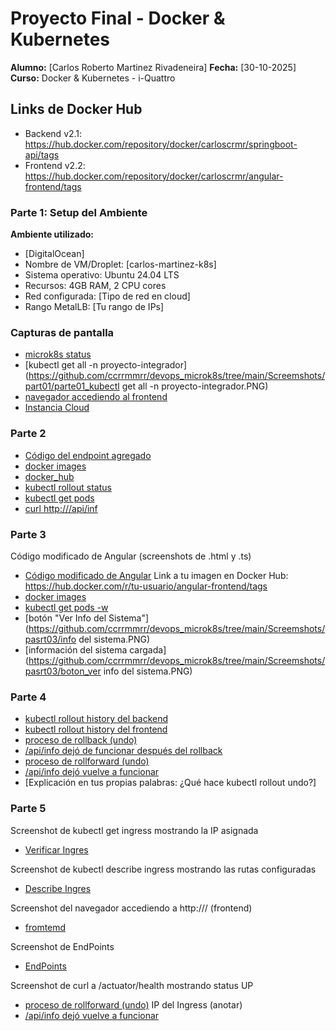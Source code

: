# Proyecto Final - Docker & Kubernetes

**Alumno:** [Carlos Roberto Martinez Rivadeneira]
**Fecha:** [30-10-2025]
**Curso:** Docker & Kubernetes - i-Quattro

## Links de Docker Hub
- Backend v2.1: https://hub.docker.com/repository/docker/carloscrmr/springboot-api/tags
- Frontend v2.2: https://hub.docker.com/repository/docker/carloscrmr/angular-frontend/tags


### Parte 1: Setup del Ambiente
**Ambiente utilizado:**
- [DigitalOcean]
- Nombre de VM/Droplet: [carlos-martinez-k8s]
- Sistema operativo: Ubuntu 24.04 LTS
- Recursos: 4GB RAM, 2 CPU cores
- Red configurada: [Tipo de red en cloud]
- Rango MetalLB: [Tu rango de IPs]

### Capturas de pantalla

- [microk8s status](https://github.com/ccrrmmrr/devops_microk8s/tree/main/Screemshots/part01/parte01_microk8s.PNG)
- [kubectl get all -n proyecto-integrador](https://github.com/ccrrmmrr/devops_microk8s/tree/main/Screemshots/part01/parte01_kubectl get all -n proyecto-integrador.PNG)
- [navegador accediendo al frontend](https://github.com/ccrrmmrr/devops_microk8s/tree/main/Screemshots/part01/parte01_front_end_inicial.PNG)
- [Instancia Cloud](https://github.com/ccrrmmrr/devops_microk8s/tree/main/Screemshots/part01/parte01_InstanciaCloud.PNG)


### Parte 2

- [Código del endpoint agregado](https://github.com/ccrrmmrr/devops_microk8s/tree/main/Screemshots/part02/codigo_java.PNG)
- [docker images](https://github.com/ccrrmmrr/devops_microk8s/tree/main/Screemshots/part02/docker_images.PNG)
- [docker_hub](https://github.com/ccrrmmrr/devops_microk8s/tree/main/Screemshots/part02/dockerHub_tags.PNG)
- [kubectl rollout status](https://github.com/ccrrmmrr/devops_microk8s/tree/main/Screemshots/part02/kubectl_rollout_status.PNG)
- [kubectl get pods](https://github.com/ccrrmmrr/devops_microk8s/tree/main/Screemshots/part02/kubectl_get_pods.PNG)
- [curl http://<IP-METALLB>/api/inf](https://github.com/ccrrmmrr/devops_microk8s/tree/main/Screemshots/part02/api_info.PNG)


### Parte 3

Código modificado de Angular (screenshots de .html y .ts)
- [Código modificado de Angular](https://github.com/ccrrmmrr/devops_microk8s/tree/main/Screemshots/pasrt03/codigo_java.PNG)
Link a tu imagen en Docker Hub: https://hub.docker.com/r/tu-usuario/angular-frontend/tags
- [docker images](https://github.com/ccrrmmrr/devops_microk8s/tree/main/Screemshots/pasrt03/docker_hub.PNG)
- [kubectl get pods -w](https://github.com/ccrrmmrr/devops_microk8s/tree/main/Screemshots/pasrt03/roll_out.PNG)
- [botón "Ver Info del Sistema"](https://github.com/ccrrmmrr/devops_microk8s/tree/main/Screemshots/pasrt03/info del sistema.PNG)
- [información del sistema cargada](https://github.com/ccrrmmrr/devops_microk8s/tree/main/Screemshots/pasrt03/boton_ver info del sistema.PNG)


### Parte 4

- [kubectl rollout history del backend](https://github.com/ccrrmmrr/devops_microk8s/tree/main/Screemshots/part04/rollout_history_backend.PNG)
- [kubectl rollout history del frontend](https://github.com/ccrrmmrr/devops_microk8s/tree/main/Screemshots/part04/rollout_history_frontend.PNG)
- [proceso de rollback (undo)](https://github.com/ccrrmmrr/devops_microk8s/tree/main/Screemshots/part04/rollback_undo.PNG)
- [/api/info dejó de funcionar después del rollback](https://github.com/ccrrmmrr/devops_microk8s/tree/main/Screemshots/part04/api_info_NOK.PNG)
- [proceso de rollforward (undo)](https://github.com/ccrrmmrr/devops_microk8s/tree/main/Screemshots/part04/rollforward.PNG)
- [/api/info dejó vuelve a funcionar](https://github.com/ccrrmmrr/devops_microk8s/tree/main/Screemshots/part04/api_info_OK.PNG)
- [Explicación en tus propias palabras: ¿Qué hace kubectl rollout undo?]



### Parte 5

Screenshot de kubectl get ingress mostrando la IP asignada
- [Verificar Ingres](https://github.com/ccrrmmrr/devops_microk8s/tree/main/Screemshots/part05/verificar_ingres.PNG)

Screenshot de kubectl describe ingress mostrando las rutas configuradas
- [Describe Ingres](https://github.com/ccrrmmrr/devops_microk8s/tree/main/Screemshots/part05/describe_ingres.PNG)

Screenshot del navegador accediendo a http://<IP-METALLB>/ (frontend)
- [fromtemd](https://github.com/ccrrmmrr/devops_microk8s/tree/main/Screemshots/part05/frontend.PNG)

Screenshot de EndPoints
- [EndPoints](https://github.com/ccrrmmrr/devops_microk8s/tree/main/Screemshots/part05/parte5-endpoints-test.PNG)

Screenshot de curl a /actuator/health mostrando status UP
- [proceso de rollforward (undo)](https://github.com/ccrrmmrr/devops_microk8s/tree/main/Screemshots/part05/rollforward.PNG)
IP del Ingress (anotar)
- [/api/info dejó vuelve a funcionar](https://github.com/ccrrmmrr/devops_microk8s/tree/main/Screemshots/part05/ip_ingres.PNG)
